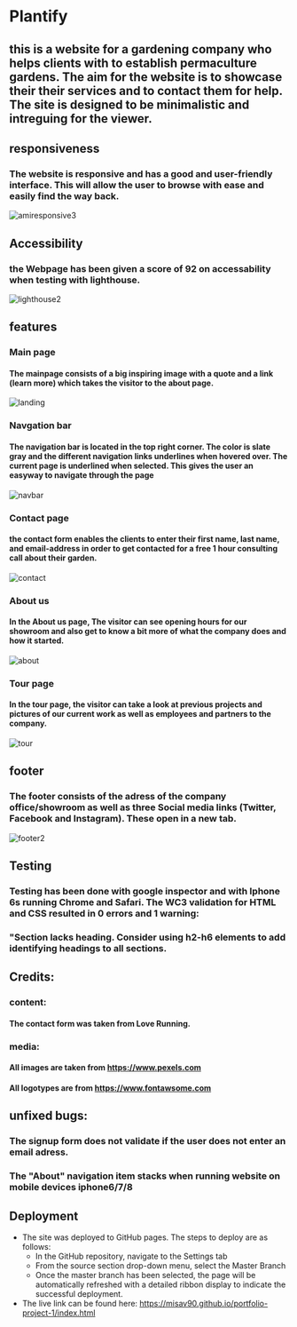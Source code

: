 # Plantify

## this is a website for a gardening company who helps clients with to establish permaculture gardens. The aim for the website is to showcase their their services and to contact them for help. The site is designed to be minimalistic and intreguing for the viewer.



## responsiveness
### The website is responsive and has a good and user-friendly interface. This will allow the user to browse with ease and easily find the way back. 
![amiresponsive3](https://user-images.githubusercontent.com/73398555/128965802-124c5313-cb1f-4175-bb15-8fc7327321b7.JPG)


## Accessibility
### the Webpage has been given a score of 92 on accessability when testing with lighthouse.
![lighthouse2](https://user-images.githubusercontent.com/73398555/128965781-5d0ff378-e8a8-4f58-bf53-a82b7911431d.JPG)



## features

### Main page
#### The mainpage consists of a big inspiring image with a quote and a link (learn more) which takes the visitor to the about page.
![landing](https://user-images.githubusercontent.com/73398555/128965764-eeac1feb-c14c-4977-8208-f3c54f136891.JPG)



### Navgation bar
#### The navigation bar is located in the top right corner. The color is slate gray and the different navigation links underlines when hovered over. The current page is underlined when selected. This gives the user an easyway to navigate through the page
![navbar](https://user-images.githubusercontent.com/73398555/128965836-6983d1c3-b9ff-4b6f-a303-8b91d621170e.JPG)



### Contact page
#### the contact form enables the clients to enter their first name, last name, and email-address in order to get contacted for a free 1 hour consulting call about their garden.
![contact](https://user-images.githubusercontent.com/73398555/128965885-8b946e19-f8d4-400f-8331-f29a2056b2ff.JPG)



### About us 
#### In the About us page, The visitor can see opening hours for our showroom and also get to know a bit more of what the company does and how it started.

![about](https://user-images.githubusercontent.com/73398555/128965898-f163d5b4-b40c-4387-998e-6024dac7930f.JPG)




### Tour page
#### In the tour page, the visitor can take a look at previous projects and pictures of our current work as well as employees and partners to the company.

![tour](https://user-images.githubusercontent.com/73398555/128965919-f799c552-3910-4d99-b435-1dccd73cee77.JPG)




## footer

### The footer consists of the adress of the company office/showroom as well as three Social media links (Twitter, Facebook and Instagram). These open in a new tab. 

![footer2](https://user-images.githubusercontent.com/73398555/128965939-750c0f5c-c0ac-4b7c-a854-fdb199d11aed.JPG)


## Testing
### Testing has been done with google inspector and with Iphone 6s running Chrome and Safari. The WC3 validation for HTML and CSS resulted in 0 errors and 1 warning:
### "Section lacks heading. Consider using h2-h6 elements to add identifying headings to all sections.


## Credits:

### content:
#### The contact form was taken from Love Running.


### media:
#### All images are taken from https://www.pexels.com
#### All logotypes are from https://www.fontawsome.com

## unfixed bugs:
### The signup form does not validate if the user does not enter an email adress.
### The "About" navigation item stacks when running website on mobile devices iphone6/7/8

## Deployment

* The site was deployed to GitHub pages. The steps to deploy are as follows:
    * In the GitHub repository, navigate to the Settings tab
    * From the source section drop-down menu, select the Master Branch
    * Once the master branch has been selected, the page will be automatically refreshed with a detailed ribbon display to indicate the successful deployment.
* The live link can be found here: https://misav90.github.io/portfolio-project-1/index.html




